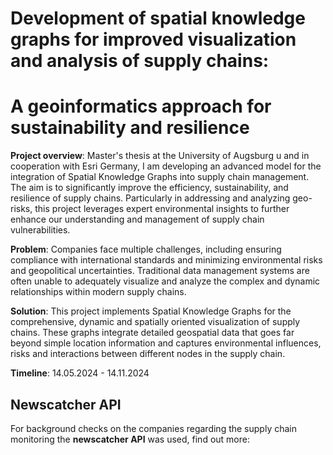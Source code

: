 # Development of spatial knowledge graphs for improved visualization and analysis of supply chains:
# A geoinformatics approach for sustainability and resilience

**Project overview**: Master's thesis at the University of Augsburg u and in cooperation with Esri Germany, I am developing an advanced model for the integration of 
Spatial Knowledge Graphs into supply chain management. The aim is to significantly improve the efficiency, sustainability, and resilience of supply chains. 
Particularly in addressing and analyzing geo-risks, this project leverages expert environmental insights to further enhance our understanding and management of 
supply chain vulnerabilities.

**Problem**: Companies face multiple challenges, including ensuring compliance with international standards and minimizing environmental risks and geopolitical uncertainties. 
Traditional data management systems are often unable to adequately visualize and analyze the complex and dynamic relationships within modern supply chains.

**Solution**: This project implements Spatial Knowledge Graphs for the comprehensive, dynamic and spatially oriented visualization of supply chains. 
These graphs integrate detailed geospatial data that goes far beyond simple location information and captures environmental influences, risks and interactions between different nodes in the supply chain.

**Timeline**: 14.05.2024 - 14.11.2024

## Newscatcher API
For background checks on the companies regarding the supply chain monitoring the **newscatcher API** was used, find out more: 
[</newscatcher>](https://www.newscatcherapi.com/) 

